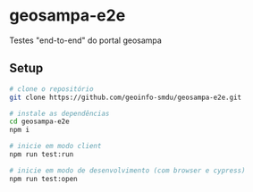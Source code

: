 # geosampa-e2e
Testes "end-to-end" do portal geosampa

## Setup
```bash
# clone o repositório
git clone https://github.com/geoinfo-smdu/geosampa-e2e.git

# instale as dependências
cd geosampa-e2e
npm i

# inicie em modo client
npm run test:run

# inicie em modo de desenvolvimento (com browser e cypress)
npm run test:open
```